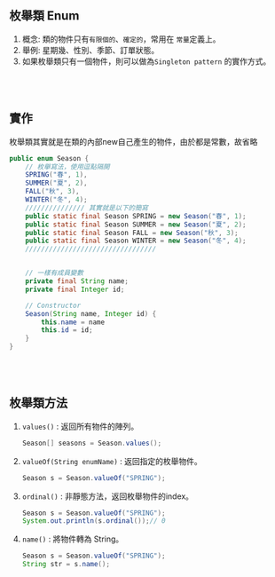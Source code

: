 ## 枚舉類 Enum
1. 概念: 類的物件只有`有限個的`、`確定的`，常用在 `常量`定義上。
2. 舉例: 星期幾、性別、季節、訂單狀態。
3. 如果枚舉類只有一個物件，則可以做為`Singleton pattern` 的實作方式。

<br/>

<br/>

## 實作
枚舉類其實就是在類的內部new自己產生的物件，由於都是常數，故省略
```java
public enum Season {
    // 枚舉寫法，使用逗點隔開
    SPRING("春", 1),
    SUMMER("夏", 2),
    FALL("秋", 3),
    WINTER("冬", 4);
    /////////////// 其實就是以下的簡寫
    public static final Season SPRING = new Season("春", 1);
    public static final Season SUMMER = new Season("夏", 2);
    public static final Season FALL = new Season("秋", 3);
    public static final Season WINTER = new Season("冬", 4);
    /////////////////////////////////


    // 一樣有成員變數
    private final String name;
    private final Integer id;

    // Constructor
    Season(String name, Integer id) {
        this.name = name
        this.id = id;
    }
}
```

<br/>

<br/>

## 枚舉類方法
1. `values()` : 返回所有物件的陣列。

    ```java
    Season[] seasons = Season.values();
    ```

2. `valueOf(String enumName)` : 返回指定的枚舉物件。

    ```java
    Season s = Season.valueOf("SPRING");
    ```

3. `ordinal()` : 非靜態方法，返回枚舉物件的index。

    ```java
    Season s = Season.valueOf("SPRING");
    System.out.println(s.ordinal());// 0
    ```

4. `name()` : 將物件轉為 String。

    ```java
    Season s = Season.valueOf("SPRING");
    String str = s.name();
    ```